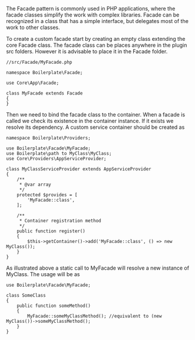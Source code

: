The Facade pattern is commonly used in PHP applications, where the facade classes simplify the work with complex libraries.
Facade can be recognized in a class that has a simple interface, but delegates most of the work to other classes.

To create a custom facade start by creating an empty class extending the core Facade class. 
The facade class can be places anywhere in the plugin src folders. However it is advisable to place it in the Facade folder.

```
//src/Facade/MyFacade.php

namespace Boilerplate\Facade;

use Core\App\Facade;

class MyFacade extends Facade
{
}
```

Then we need to bind the facade class to the container. When a facade is called we check its existence in the container instance.
If it exists we resolve its dependency. A custom service container should be created as

```
namespace Boilerplate\Providers;

use Boilerplate\Facade\MyFacade;
use Boilerplate\path to MyClass\MyClass;
use Core\Providers\AppServiceProvider;

class MyClassServiceProvider extends AppServiceProvider
{
	/**
	 * @var array
	 */
	protected $provides = [
		'MyFacade::class',
	];

	/**
	 * Container registration method
	 */
	public function register()
	{
		$this->getContainer()->add('MyFacade::class', () => new MyClass());
	}
}
```

As illustrated above a static call to MyFacade will resolve a new instance of MyClass. The usage will be as

```
use Boilerplate\Facade\MyFacade;

class SomeClass
{
    public function someMethod()
    {
        MyFacade::someMyClassMethod(); //equivalent to (new MyClass())->someMyClassMethod();
    }
}

```

